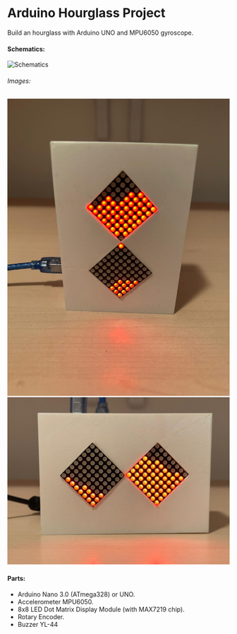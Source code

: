# Arduino Hourglass Project

Build an hourglass with Arduino UNO and MPU6050 gyroscope.

#### Schematics:
![Schematics](https://github.com/eloom13/Arduino-Hourglass/blob/main/connections.png)

###### Images:
![Hourglass](https://github.com/eloom13/Arduino-Hourglass-MPU6050/blob/main/2.jpg)
![Hourglass](https://github.com/eloom13/Arduino-Hourglass-MPU6050/blob/main/3.jpg)

#### Parts:
* Arduino Nano 3.0 (ATmega328) or UNO.
* Accelerometer MPU6050.
* 8x8 LED Dot Matrix Display Module (with MAX7219 chip).
* Rotary Encoder.
* Buzzer YL-44

